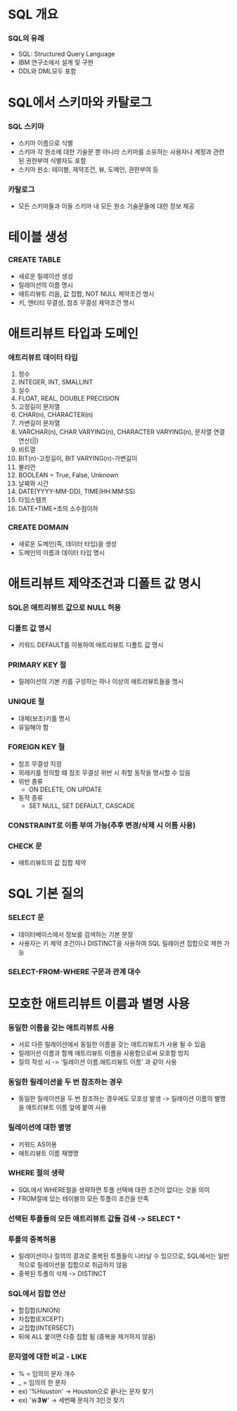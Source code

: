 # SQL 개요
### SQL의 유래
- SQL: Structured Query Language
- IBM 연구소에서 설계 및 구현
- DDL와 DML모두 포함

# SQL에서 스키마와 카탈로그
### SQL 스키마
- 스키마 이름으로 식별
- 스키마 각 원소에 대한 기술문 뿐 아니라 스키마를 소유하는 사용자나 계정과 관련된 권한부여 식별자도 포함
- 스키마 원소: 테이블, 제약조건, 뷰, 도메인, 권한부여 등
### 카탈로그
- 모든 스키마들과 이들 스키마 내 모든 원소 기술문들에 대한 정보 제공

# 테이블 생성
### CREATE TABLE
- 새로운 릴레이션 생성
- 릴레이션의 이름 명시
- 애트리뷰트 리음, 값 집합, NOT NULL 제약조건 명시
- 키, 엔티티 무결성, 참조 무결성 제약조건 명시

# 애트리뷰트 타입과 도메인
### 애트리뷰트 데이터 타입
1. 정수
  2. INTEGER, INT, SMALLINT
3. 실수
  4. FLOAT, REAL, DOUBLE PRECISION
5. 고정길이 문자열
  6. CHAR(n), CHARACTER(n)
7. 가변길이 문자열
  8. VARCHAR(n), CHAR VARYING(n), CHARACTER VARYING(n), 문자열 연결 연산(||)
9. 비트열
  10. BIT(n)-고정길이, BIT VARYING(n)-가변길이
11. 불리언
  12. BOOLEAN = True, False, Unknown
13. 날짜와 시간
  14. DATE(YYYY-MM-DD), TIME(HH:MM:SS)
15. 타임스탬프
  16. DATE+TIME+초의 소수점이하
### CREATE DOMAIN
- 새로운  도메인(즉, 데이터 타입)을 생성
- 도메인의 이름과 데이터 타입 명시

# 애트리뷰트 제약조건과 디폴트 값 명시
### SQL은 애트리뷰트 값으로 NULL 허용
### 디폴트 값 명시
- 키워드 DEFAULT를 이용하여 애트리뷰트 디폴트 값 명시
### PRIMARY KEY 절
- 릴레이션의 기본 키를 구성하는 하나 이상의 애트리뷰트들을 명시
### UNIQUE 절
- 대체(보조)키를 명시
- 유일해야 함
### FOREIGN KEY 절
- 참조 무결성 지정
- 외래키를 정의할 떄 참조 무결성 위반 시 취할 동작을 명시할 수 있음
- 위반 종류
  - ON DELETE, ON UPDATE
- 동작 종류
  - SET NULL, SET DEFAULT, CASCADE
### CONSTRAINT로 이름 부여 가능(추후 변경/삭제 시 이름 사용)
### CHECK 문
- 애트리뷰트의 값 집합 제약

# SQL 기본 질의
### SELECT 문
- 데이터베이스에서 정보를 검색하는 기본 문장
- 사용자는 키 제약 조건이나 DISTINCT을 사용하여 SQL 릴레이션 집합으로 제한 가능
### SELECT-FROM-WHERE 구문과 관계 대수

# 모호한 애트리뷰트 이름과 별명 사용
### 동일한 이름을 갖는 애트리뷰트 사용
- 서로 다른 릴레이션에서 동일한 이름을 갖는 애트리뷰트가 사용 될 수 있음
- 릴레이션 이름과 함께 애트리뷰트 이름을 사용함으로써 모호함 방지
- 질의 작성 시 -> '릴레이션 이름.애트리뷰트 이름' 과 같이 사용
### 동일한 릴레이션을 두 번 참조하는 경우
- 동일한 릴레이션을 두 번 참조하는 경우에도 모호성 발생
-> 릴레이션 이름의 별명을 애트리뷰트 이름 앞에 붙여 사용
### 릴레이션에 대한 별명
- 키워드 AS이용
- 애트리뷰트 이름 재명명
### WHERE 절의 생략
- SQL에서 WHERE절을 생략하면 투플 선택에 대한 조건이 없다는 것을 의미
- FROM절에 있는 테이블의 모든 투플이 조건을 만족
### 선택된 투플들의 모든 애트리뷰트 값들 검색 -> SELECT *
### 투플의 중복허용
- 릴레이션이나 질의의 결과로 중복된 투플들이 나타날 수 있으므로, SQL에서는 일반적으로 릴레이션을 집합으로 취급하지 않음
- 중복된 투플의 삭제 -> DISTINCT
### SQL에서 집합 연산
- 합집합(UNION)
- 차집합(EXCEPT)
- 교집합(INTERSECT)
- 뒤에 ALL 붙이면 다중 집합 됨 (중복을 제거하지 않음)
### 문자열에 대한 비교 - LIKE
- % = 임의의 문자 개수
- _ = 임의의 한 문자
- ex) '%Houston' -> Houston으로 끝나는 문자 찾기
- ex) '￦__3￦__' -> 세번째 문자가 3인것 찾기
